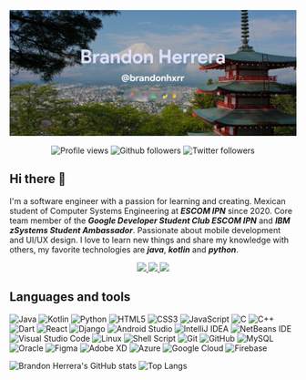 ![GitHub Header](images/header.png)
<br>
<div align="center">
	<img src="https://komarev.com/ghpvc/?username=brandonhxrr&color=blue&style=for-the-badge" alt="Profile views"/>
	<img src="https://img.shields.io/github/followers/brandonhxrr?style=for-the-badge&logo=github&color=blue" alt="Github followers"/> 
	<img src="https://img.shields.io/twitter/follow/brandonhxrr?style=for-the-badge&logo=twitter&color=blue" alt="Twitter followers"/>   
</div>

## Hi there 👋

I'm a software engineer with a passion for learning and creating. Mexican student of Computer Systems Engineering at ***ESCOM IPN*** since 2020. Core team member of the ***Google Developer Student Club ESCOM IPN*** and ***IBM zSystems Student Ambassador***. Passionate about mobile development and UI/UX design. I love to learn new things and share my knowledge with others, my favorite technologies are ***java***, ***kotlin*** and ***python***.
<div align="center">
	<a href="https://www.linkedin.com/in/brandonhxrr/">
	    <img src="https://img.shields.io/badge/LinkedIn-2867B2?style=for-the-badge&logo=linkedin&logoColor=white">
	</a>
	<a href="https://www.twitter.com/brandonhxrr/">
	    <img src="https://img.shields.io/badge/Twitter-1DA1F2?style=for-the-badge&logo=twitter&logoColor=white">
	</a>
	<a href="https://www.instagram.com/brandonhxrr/">
	    <img src="https://img.shields.io/badge/Instagram-5851DB?style=for-the-badge&logo=instagram&logoColor=white">
	</a>
</div>

## Languages and tools


![Java](https://img.shields.io/badge/java-%23ED8B00.svg?style=for-the-badge&logo=java&logoColor=white)
![Kotlin](https://img.shields.io/badge/kotlin-%230095D5.svg?style=for-the-badge&logo=kotlin&logoColor=white)
![Python](https://img.shields.io/badge/python-3670A0?style=for-the-badge&logo=python&logoColor=ffdd54)
![HTML5](https://img.shields.io/badge/html5-%23E34F26.svg?style=for-the-badge&logo=html5&logoColor=white)
![CSS3](https://img.shields.io/badge/css3-%231572B6.svg?style=for-the-badge&logo=css3&logoColor=white)
![JavaScript](https://img.shields.io/badge/javascript-%23323330.svg?style=for-the-badge&logo=javascript&logoColor=%23F7DF1E)
![C](https://img.shields.io/badge/c-%2300599C.svg?style=for-the-badge&logo=c&logoColor=white)
![C++](https://img.shields.io/badge/c++-%2300599C.svg?style=for-the-badge&logo=c%2B%2B&logoColor=white)
![Dart](https://img.shields.io/badge/dart-%230175C2.svg?style=for-the-badge&logo=dart&logoColor=white)
![React](https://img.shields.io/badge/react-%2320232a.svg?style=for-the-badge&logo=react&logoColor=%2361DAFB)
![Django](https://img.shields.io/badge/django-%23092E20.svg?style=for-the-badge&logo=django&logoColor=white)
![Android Studio](https://img.shields.io/badge/Android%20Studio-3DDC84.svg?style=for-the-badge&logo=android-studio&logoColor=white)
![IntelliJ IDEA](https://img.shields.io/badge/IntelliJIDEA-000000.svg?style=for-the-badge&logo=intellij-idea&logoColor=white)
![NetBeans IDE](https://img.shields.io/badge/NetBeansIDE-1B6AC6.svg?style=for-the-badge&logo=apache-netbeans-ide&logoColor=white)
![Visual Studio Code](https://img.shields.io/badge/Visual%20Studio%20Code-0078d7.svg?style=for-the-badge&logo=visual-studio-code&logoColor=white)
![Linux](https://img.shields.io/badge/Linux-FCC624?style=for-the-badge&logo=linux&logoColor=black)
![Shell Script](https://img.shields.io/badge/shell_script-%23121011.svg?style=for-the-badge&logo=gnu-bash&logoColor=white)
![Git](https://img.shields.io/badge/git-%23F05033.svg?style=for-the-badge&logo=git&logoColor=white)
![GitHub](https://img.shields.io/badge/github-%23121011.svg?style=for-the-badge&logo=github&logoColor=white)
![MySQL](https://img.shields.io/badge/mysql-%2300f.svg?style=for-the-badge&logo=mysql&logoColor=white)
![Oracle](https://img.shields.io/badge/Oracle-F80000?style=for-the-badge&logo=oracle&logoColor=white)
![Figma](https://img.shields.io/badge/figma-%23F24E1E.svg?style=for-the-badge&logo=figma&logoColor=white)
![Adobe XD](https://img.shields.io/badge/Adobe%20XD-470137?style=for-the-badge&logo=Adobe%20XD&logoColor=#FF61F6)
![Azure](https://img.shields.io/badge/azure-%230072C6.svg?style=for-the-badge&logo=microsoftazure&logoColor=white)
![Google Cloud](https://img.shields.io/badge/GoogleCloud-%234285F4.svg?style=for-the-badge&logo=google-cloud&logoColor=white)
![Firebase](https://img.shields.io/badge/Firebase-039BE5?style=for-the-badge&logo=Firebase&logoColor=white)

![Brandon Herrera's GitHub stats](https://github-readme-stats.vercel.app/api?username=brandonhxrr&show_icons=true)
![Top Langs](https://github-readme-stats.vercel.app/api/top-langs/?username=brandonhxrr&layout=compact)
